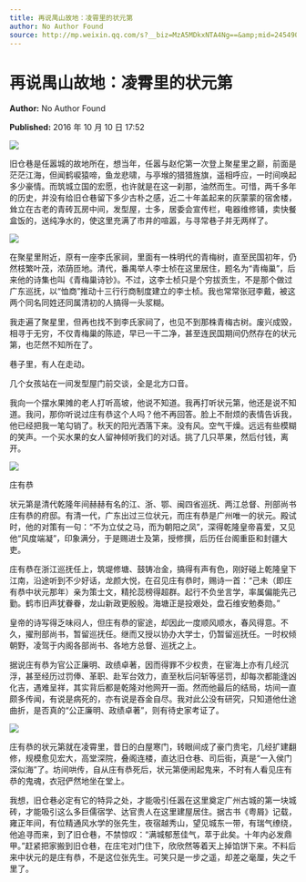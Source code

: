 ```yaml
---
title: 再说禺山故地：凌霄里的状元第
author: No Author Found
source: http://mp.weixin.qq.com/s?__biz=MzA5MDkxNTA4Ng==&amp;mid=2454904321&amp;idx=1&amp;sn=52da66aea19e239ca3366b2cce343e95&amp;chksm=87a21660b0d59f76a797af9a636171fd4d81cbd42b7d24e38d4c506cf9595c205b8f81913b18#rd
---
```


# 再说禺山故地：凌霄里的状元第

**Author:** No Author Found

**Published:** 2016 年 10 月 10 日 17:52

![](http://mmbiz.qpic.cn/mmbiz_jpg/PJWG74pLsMYDEv0d4bUJbQBpS4sWIJib8ibhEicNmA078Qwic1us7Hy3XQhlQJ9V4qP3gf7NibNZysG4yqzamUHYx3w/0?wx_fmt=jpeg)

旧仓巷是任嚣城的故地所在，想当年，任嚣与赵佗第一次登上聚星里之巅，前面是茫茫江海，但闻鹤唳猿啼，鱼龙悲啸，与亭堠的猎猎旌旗，遥相呼应，一时间唤起多少豪情。而筑城立国的宏愿，也许就是在这一刹那，油然而生。可惜，两千多年的历史，并没有给旧仓巷留下多少古朴之感，近二十年盖起来的灰蒙蒙的宿舍楼，耸立在古老的青砖瓦房中间，发型屋，士多，居委会宣传栏，电器维修铺，卖快餐盒饭的，送纯净水的，使这里充满了市井的喧嚣，与寻常巷子并无两样了。

![](http://mmbiz.qpic.cn/mmbiz_jpg/PJWG74pLsMaaZVmJvfAywHHsTmD6aZNawjFm88gUrfWnhqIWiaswic2MxjJHKA1rGiaicMhiceAtqoPN9zpq8jXxCfg/0?wx_fmt=jpeg)

在聚星里附近，原有一座李氏家祠，里面有一株明代的青梅树，直至民国初年，仍然枝繁叶茂，浓荫匝地。清代，番禺举人李士桢在这里居住，题名为“青梅巢”，后来他的诗集也叫《青梅巢诗钞》。不过，这李士桢只是个穷拔贡生，不是那个做过广东巡抚，以“恤商”推动十三行行商制度建立的李士桢。我也常常张冠李戴，被这两个同名同姓还同属清初的人搞得一头浆糊。

我走遍了聚星里，但再也找不到李氏家祠了，也见不到那株青梅古树。废兴成毁，相寻于无穷，不仅青梅巢的陈迹，早已一干二净，甚至连民国期间仍然存在的状元第，也茫然不知所在了。

巷子里，有人在走动。

几个女孩站在一间发型屋门前交谈，全是北方口音。

我向一个摆水果摊的老人打听高坡，他说不知道。我再打听状元第，他还是说不知道。我问，那你听说过庄有恭这个人吗？他不再回答。脸上不耐烦的表情告诉我，他已经把我一笔勾销了。秋天的阳光洒落下来。没有风。空气干燥。远远有些模糊的笑声。一个买水果的女人留神倾听我们的对话。挑了几只苹果，然后付钱，离开。

![](http://mmbiz.qpic.cn/mmbiz_jpg/PJWG74pLsMaaZVmJvfAywHHsTmD6aZNav7zxcMmMtYY4zUFc4qdQFhibmls5vk2ZYB5HBMTlOBbjiamjOZ0tWSFQ/0?wx_fmt=jpeg)

庄有恭

状元第是清代乾隆年间赫赫有名的江、浙、鄂、闽四省巡抚、两江总督、刑部尚书庄有恭的府邸。有清一代，广东出过三位状元，而庄有恭是广州唯一的状元。殿试时，他的对策有一句：“不为立仗之马，而为朝阳之凤”，深得乾隆皇帝喜爱，又见他“风度端凝”，印象满分，于是赐进士及第，授修撰，后历任台阁重臣和封疆大吏。

庄有恭在浙江巡抚任上，筑堤修塘、鼓铸冶金，搞得有声有色，刚好碰上乾隆皇下江南，沿途听到不少好话，龙颜大悦，在召见庄有恭时，赐诗一首：“己未（即庄有恭中状元那年）亲为策士文，精抡蕊榜得超群。起行不负坐言学，率属偏能先己勤。鹤市旧声犹眷眷，龙山新政更殷殷。海塘正是投艰处，盘石维安勉奏勋。”

皇帝的诗写得乏味闷人，但庄有恭的宦途，却因此一度顺风顺水，春风得意。不久，擢刑部尚书，暂留巡抚任。继而又授以协办大学士，仍暂留巡抚任。一时权倾朝野，凌驾于内阁各部尚书、各地方总督、巡抚之上。

据说庄有恭为官公正廉明、政绩卓著，因而得罪不少权贵，在宦海上亦有几经沉浮，甚至经历过罚俸、革职、赴军台效力，直至秋后问斩等惩罚，却每次都能逢凶化吉，遇难呈祥，其实背后都是乾隆对他网开一面。然而他最后的结局，坊间一直颇多传闻，有说是病死的，亦有说是吞金自尽。我对此公没有研究，只知道他仕途曲折，是否真的“公正廉明、政绩卓著”，则有待史家考证了。

![](http://mmbiz.qpic.cn/mmbiz_jpg/PJWG74pLsMaaZVmJvfAywHHsTmD6aZNaGk5Eyml1FVRklN4Lstnboiao20Mx6Jdiby3myHzJmwiaehqHvUIUo7SPw/0?wx_fmt=jpeg)

庄有恭的状元第就在凌霄里，昔日的白屋寒门，转眼间成了豪门贵宅，几经扩建翻修，规模愈见宏大，高堂深院，叠阁连楼，直达旧仓巷、司后街，真是“一入侯门深似海”了。坊间哄传，自从庄有恭死后，状元第便闹起鬼来，不时有人看见庄有恭的鬼魂，衣冠俨然地坐在堂上。

我想，旧仓巷必定有它的特异之处，才能吸引任嚣在这里奠定广州古城的第一块城砖，才能吸引这么多巨儒宿学、达官贵人在这里建屋居住。据古书《粤屑》记载，雍正年间，有位精通风水学的张先生，夜宿越秀山，望见城东一带，有瑞气缭绕，他追寻而来，到了旧仓巷，不禁惊叹：“满城郁葱佳气，萃于此矣。十年内必发鼎甲。”赶紧把家搬到旧仓巷，在庄宅对门住下，欣欣然等着天上掉馅饼下来。不料后来中状元的是庄有恭，不是这位张先生。可笑只是一步之遥，却差之毫厘，失之千里了。
